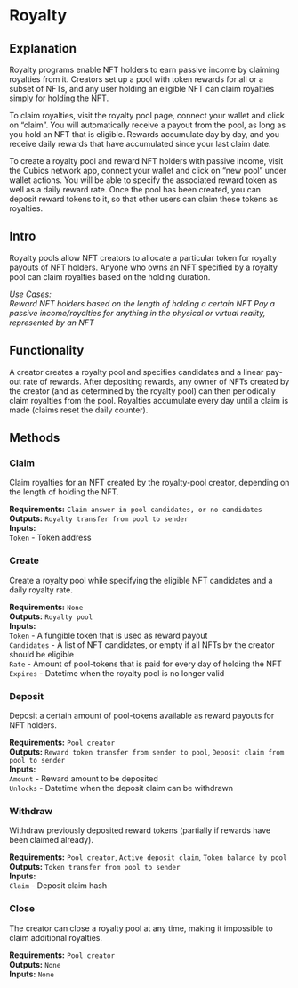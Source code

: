 # Royalty

## Explanation
Royalty programs enable NFT holders to earn passive income by claiming royalties from it. Creators set up a pool with token rewards for all or a subset of NFTs, and any user holding an eligible NFT can claim royalties simply for holding the NFT.

To claim royalties, visit the royalty pool page, connect your wallet and click on “claim”. You will automatically receive a payout from the pool, as long as you hold an NFT that is eligible. Rewards accumulate day by day, and you receive daily rewards that have accumulated since your last claim date.

To create a royalty pool and reward NFT holders with passive income, visit the Cubics network app, connect your wallet and click on “new pool” under wallet actions. You will be able to specify the associated reward token as well as a daily reward rate. Once the pool has been created, you can deposit reward tokens to it, so that other users can claim these tokens as royalties.

## Intro
Royalty pools allow NFT creators to allocate a particular token for royalty payouts of NFT holders. Anyone who owns an NFT specified by a royalty pool can claim royalties based on the holding duration.

*Use Cases:  
Reward NFT holders based on the length of holding a certain NFT
Pay a passive income/royalties for anything in the physical or virtual reality, represented by an NFT*

## Functionality
A creator creates a royalty pool and specifies candidates and a linear pay-out rate of rewards. After depositing rewards, any owner of NFTs created by the creator (and as determined by the royalty pool) can then periodically claim royalties from the pool. Royalties accumulate every day until a claim is made (claims reset the daily counter).

## Methods

### Claim
Claim royalties for an NFT created by the royalty-pool creator, depending on the length of holding the NFT.

**Requirements:** `Claim answer in pool candidates, or no candidates`  
**Outputs:** `Royalty transfer from pool to sender`  
**Inputs:**  
`Token` - Token address  

### Create
Create a royalty pool while specifying the eligible NFT candidates and a daily royalty rate.

**Requirements:** `None`  
**Outputs:** `Royalty pool`  
**Inputs:**  
`Token` - A fungible token that is used as reward payout  
`Candidates` - A list of NFT candidates, or empty if all NFTs by the creator should be eligible  
`Rate` - Amount of pool-tokens that is paid for every day of holding the NFT  
`Expires` - Datetime when the royalty pool is no longer valid  

### Deposit
Deposit a certain amount of pool-tokens available as reward payouts for NFT holders.

**Requirements:** `Pool creator`  
**Outputs:** `Reward token transfer from sender to pool`, `Deposit claim from pool to sender`  
**Inputs:**  
`Amount` - Reward amount to be deposited  
`Unlocks` - Datetime when the deposit claim can be withdrawn  

### Withdraw
Withdraw previously deposited reward tokens (partially if rewards have been claimed already).

**Requirements:** `Pool creator`, `Active deposit claim`, `Token balance by pool`  
**Outputs:** `Token transfer from pool to sender`  
**Inputs:**  
`Claim` - Deposit claim hash  

### Close
The creator can close a royalty pool at any time, making it impossible to claim additional royalties.

**Requirements:** `Pool creator`  
**Outputs:** `None`  
**Inputs:** `None`  

<div style="page-break-after: always; visibility: hidden">\pagebreak</div>